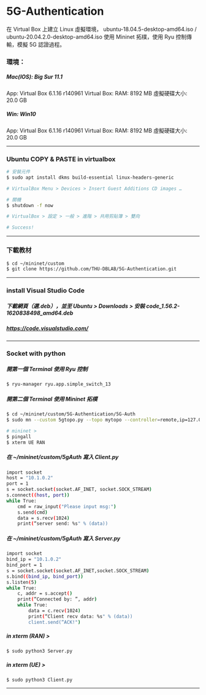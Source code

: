 # 5G-Authentication

在 Virtual Box 上建立 Linux 虛擬環境，
ubuntu-18.04.5-desktop-amd64.iso / ubuntu-20.04.2.0-desktop-amd64.iso
使用 Mininet 拓樸，使用 Ryu 控制傳輸，模擬 5G 認證過程。

### 環境：
##### Mac(IOS):  Big Sur 11.1
App:  Virtual Box 6.1.16 r140961
Virtual Box:
RAM:  8192 MB
虛擬硬碟大小:  20.0 GB

##### Win:  Win10
App:  Virtual Box 6.1.16 r140961
Virtual Box:
RAM:  8192 MB
虛擬硬碟大小:  20.0 GB

---

### Ubuntu COPY & PASTE in virtualbox

```bash
# 安裝元件
$ sudo apt install dkms build-essential linux-headers-generic

# VirtualBox Menu > Devices > Insert Guest Additions CD images …

# 關機
$ shutdown -f now

# VirtualBox > 設定 > 一般 > 進階 > 共用剪貼簿 > 雙向

# Success!
```
---

### 下載教材

```bash
$ cd ~/mininet/custom
$ git clone https://github.com/THU-DBLAB/5G-Authentication.git
```

---

### install Visual Studio Code

##### 下載網頁（選.deb），並至 Ubuntu > Downloads > 安裝 code_1.56.2-1620838498_amd64.deb
##### https://code.visualstudio.com/

---

### Socket with python

##### 開第一個 Terminal 使用 Ryu 控制

```bash
$ ryu-manager ryu.app.simple_switch_13
```

##### 開第二個 Terminal 使用 Mininet 拓樸

```bash
$ cd ~/mininet/custom/5G-Authentication/5G-Auth
$ sudo mn --custom 5gtopo.py --topo mytopo --controller=remote,ip=127.0.0.1,port=6633 --switch ovs,protocols=OpenFlow13

# mininet > 
$ pingall
$ xterm UE RAN
```

##### 在 ~/mininet/custom/5gAuth 寫入 Client.py

```bash
import socket
host = "10.1.0.2"
port = 1
s = socket.socket(socket.AF_INET, socket.SOCK_STREAM)
s.connect((host, port))
while True:
    cmd = raw_input("Please input msg:")
    s.send(cmd)
    data = s.recv(1024)
    print(“server send: %s" % (data))
```

##### 在 ~/mininet/custom/5gAuth 寫入 Server.py

```bash
import socket
bind_ip = "10.1.0.2"
bind_port = 1
s = socket.socket(socket.AF_INET,socket.SOCK_STREAM)
s.bind((bind_ip, bind_port))
s.listen(5)
while True:
    c, addr = s.accept()
    print(“Connected by: ”, addr)
    while True:
        data = c.recv(1024)
        print(“Client recv data: %s" % (data))
        client.send(“ACK!")
```

##### in xterm (RAN) > 

```bash
$ sudo python3 Server.py
```

##### in xterm (UE) > 

```bash
$ sudo python3 Client.py
```

---

